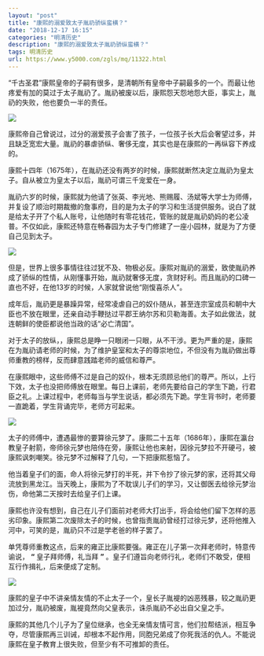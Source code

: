 ```yaml
---
layout: "post"
title: "康熙的溺爱致太子胤礽骄纵蛮横？"
date: "2018-12-17 16:15"
categories: "明清历史"
description: "康熙的溺爱致太子胤礽骄纵蛮横？"
tags: 明清历史
url: https://www.y5000.com/zgls/mq/11322.html
---
```






“千古圣君”康熙皇帝的子嗣有很多，是清朝所有皇帝中子嗣最多的一个。而最让他疼爱有加的莫过于太子胤礽了。胤礽被废以后，康熙怨天怨地怨大臣，事实上，胤礽的失败，他也要负一半的责任。

![](https://img.y5000.com/uploads/allimg/170118/8-1F11Q5505T27.jpg)

康熙帝自己曾说过，过分的溺爱孩子会害了孩子，一位孩子长大后会奢望过多，并且缺乏宽宏大量。胤礽的暴虐骄纵、奢侈无度，其实也是在康熙的一再纵容下养成的。

康熙十四年（1675年），在胤礽还没有两岁的时候，康熙就断然决定立胤礽为皇太子。自从被立为皇太子以后，胤礽可谓三千宠爱在一身。

胤礽六岁的时候，康熙就为他请了张英、李光地、熊赐履、汤斌等大学士为师傅，并复设了顺治时期裁撤的詹事府，目的是为太子的学习和生活提供服务。说白了就是给太子开了个私人账号，让他随时有零花钱花，管账的就是胤礽奶妈的老公凌普。不仅如此，康熙还特意在畅春园为太子专门修建了一座小园林，就是为了方便自己见到太子。

![](https://img.y5000.com/uploads/allimg/170118/8-1F11Q5510M25.jpg)

但是，世界上很多事情往往过犹不及、物极必反。康熙对胤礽的溺爱，致使胤礽养成了骄纵的性情，从刚懂事开始，胤礽就奢侈无度，贪财好利。而且胤礽的口碑一直也不好，在他13岁的时候，人家就曾说他“刚愎喜杀人”。

成年后，胤礽更是暴躁异常，经常凌虐自己的奴仆随从，甚至连宗室成员和朝中大臣也不放在眼里，还亲自动手鞭挞过平郡王纳尔苏和贝勒海善。太子如此做法，就连朝鲜的使臣都说他当政的话“必亡清国”。

对于太子的放纵，，康熙总是睁一只眼闭一只眼，从不干涉。更为严重的是，康熙在为胤礽请老师的时候，为了维护皇室和太子的尊崇地位，不但没有为胤礽做出尊师重教的榜样，反而肆意践踏老师的威信和尊严。

在康熙眼中，这些师傅不过是自己的奴仆，根本无须顾忌他们的尊严。所以，上行下效，太子也没把师傅放在眼里。每日上课前，老师先要给自己的学生下跪，行君臣之礼。上课过程中，老师每当与学生说话，都必须先下跪。学生背书时，老师要一直跪着，学生背诵完毕，老师方可起来。

![](https://img.y5000.com/uploads/allimg/170118/8-1F11Q55115E6.jpg)

太子的师傅中，遭遇最惨的要算徐元梦了。康熙二十五年（1686年），康熙在瀛台教皇子射箭，帝师徐元梦也陪侍在旁，康熙让他也来射，因徐元梦拉不开硬弓，被康熙讽刺嘲笑。徐元梦不过解释了几句，一下把康熙惹恼了。

他当着皇子们的面，命人将徐元梦打的半死，并下令抄了徐元梦的家，还将其父母流放到黑龙江。当天晚上，康熙为了不耽误儿子们的学习，又让御医去给徐元梦治伤，命他第二天按时去给皇子们上课。

康熙也许没有想到，自己在儿子们面前对老师大打出手，将会给他们留下怎样的恶劣印象。康熙第二次废除太子的时候，也曾指责胤礽曾经打过徐元梦，还将他推入河中，可笑的是，胤礽只不过是学老爸的样子罢了。

单凭尊师重教这点，后来的雍正比康熙要强。雍正在儿子第一次拜老师时，特意传谕说， **“** 皇子拜师傅，礼当拜 **”**
。皇子们遵旨向老师行礼，老师们不敢受，便相互行作揖礼，后来便成了定制。

![](https://img.y5000.com/uploads/allimg/170118/8-1F11Q55126113.jpg)

康熙的皇子中不讲亲情友情的不止太子一个，皇长子胤褆的凶恶残暴，较之胤礽更加过分，胤礽被废，胤褆竟然向父皇表示，诛杀胤礽不必出自父皇之手。

康熙的其他几个儿子为了皇位继承，也全无亲情友情可言，他们拉帮结派，相互争夺，尽管康熙再三训诫，却根本不起作用，同胞兄弟成了你死我活的仇人。不能说康熙在皇子教育上很失败，但至少有不可推卸的责任。
